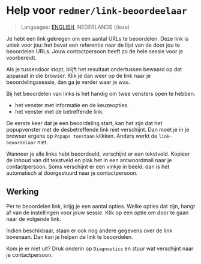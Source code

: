 # Help voor `redmer/link-beoordeelaar`

> Languages: [ENGLISH](help-en.md), NEDERLANDS (deze)

Je hebt een link gekregen om een aantal URLs te beoordelen.
Deze link is uniek voor jou: het bevat een referentie naar de lijst van de door jou te beoordelen URLs.
Jouw contactpersoon heeft zo de hele sessie voor je voorbereidt.

Als je tussendoor stopt, blijft het resultaat ondertussen bewaard op dat apparaat in die browser.
Klik je dan weer op de link naar je beoordelingssessie, dan ga je verder waar je was.

Bij het beoordelen van links is het handig om twee vensters open te hebben:

- het venster met informatie en de keuzeopties.
- het venster met de betreffende link.

De eerste keer dat je een beoordeling start, kan het zijn dat het popupvenster met de desbetreffende link niet verschijnt.
Dan moet je in je browser ergens op `Popups toestaan` klikken.
Anders werkt de `link-beoordelaar` niet.

Wanneer je alle links hebt beoordeeld, verschijnt er een tekstveld.
Kopieer de inhoud van dit tekstveld en plak het in een antwoordmail naar je contactpersoon.
Soms verschijnt er een vinkje in beeld: dan is het automatisch al doorgestuurd naar je contactpersoon.

## Werking

Per te beoordelen link, krijg je een aantal opties.
Welke opties dat zijn, hangt af van de instellingen voor jouw sessie.
Klik op een optie om door te gaan naar de volgende link.

Indien beschikbaar, staan er ook nog andere gegevens over de link bovenaan.
Dan kan je helpen de link te beoordelen.

Kom je er niet uit?
Druk onderin op `Diagnostics` en stuur wat verschijnt naar je contactpersoon.
